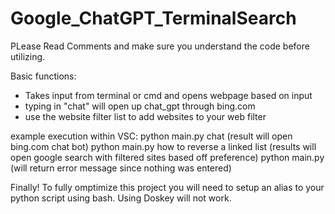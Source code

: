 # Google_ChatGPT_TerminalSearch
PLease Read Comments and make sure you understand the code before utilizing.

Basic functions:
- Takes input from terminal or cmd and opens webpage based on input
- typing in "chat" will open up chat_gpt through bing.com
- use the website filter list to add websites to your web filter

example execution within VSC: 
python main.py chat (result will open bing.com chat bot)
python main.py how to reverse a linked list (results will open google search with filtered sites based off preference)
python main.py (will return error message since nothing was entered)

Finally!
To fully omptimize this project you will need to setup an alias to your python script using bash. Using Doskey will not work.
